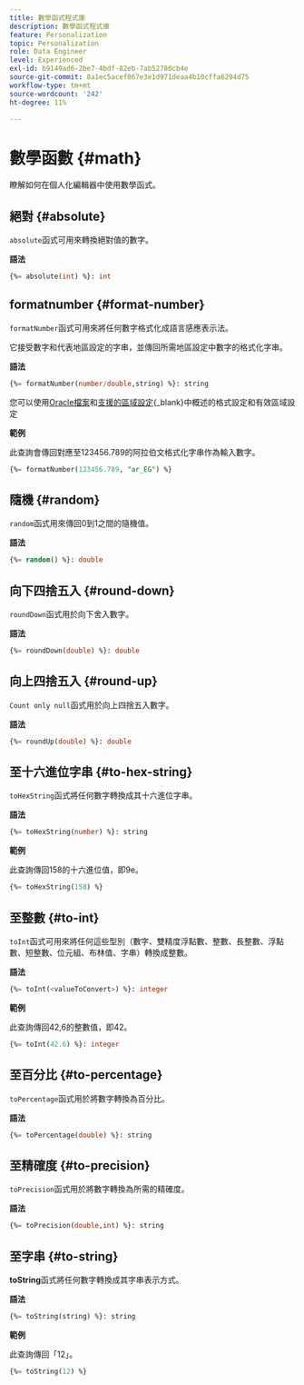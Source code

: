 ```yaml
---
title: 數學函式程式庫
description: 數學函式程式庫
feature: Personalization
topic: Personalization
role: Data Engineer
level: Experienced
exl-id: b9149ad6-2be7-4bdf-82eb-7ab52780cb4e
source-git-commit: 8a1ec5acef067e3e1d971deaa4b10cffa6294d75
workflow-type: tm+mt
source-wordcount: '242'
ht-degree: 11%

---
```


# 數學函數 {#math}

瞭解如何在個人化編輯器中使用數學函式。

## 絕對 {#absolute}

`absolute`函式可用來轉換絕對值的數字。

**語法**

```sql
{%= absolute(int) %}: int
```

## formatnumber {#format-number}

`formatNumber`函式可用來將任何數字格式化成語言感應表示法。

它接受數字和代表地區設定的字串，並傳回所需地區設定中數字的格式化字串。

**語法**

```sql
{%= formatNumber(number/double,string) %}: string
```

您可以使用[Oracle檔案](https://docs.oracle.com/javase/8/docs/api/java/util/Locale.html)和[支援的區域設定](https://www.oracle.com/java/technologies/javase/jdk11-suported-locales.html){_blank}中概述的格式設定和有效區域設定

**範例**

此查詢會傳回對應至123456.789的阿拉伯文格式化字串作為輸入數字。

```sql
{%= formatNumber(123456.789, "ar_EG") %}
```

## 隨機 {#random}

`random`函式用來傳回0到1之間的隨機值。

**語法**

```sql
{%= random() %}: double
```

## 向下四捨五入 {#round-down}

`roundDown`函式用於向下舍入數字。

**語法**

```sql
{%= roundDown(double) %}: double
```

## 向上四捨五入 {#round-up}

`Count only null`函式用於向上四捨五入數字。

**語法**

```sql
{%= roundUp(double) %}: double
```

## 至十六進位字串 {#to-hex-string}

`toHexString`函式將任何數字轉換成其十六進位字串。

**語法**

```sql
{%= toHexString(number) %}: string
```

**範例**

此查詢傳回158的十六進位值，即9e。

```sql
{%= toHexString(158) %}
```

## 至整數 {#to-int}

`toInt`函式可用來將任何這些型別（數字、雙精度浮點數、整數、長整數、浮點數、短整數、位元組、布林值、字串）轉換成整數。

**語法**

```sql
{%= toInt(<valueToConvert>) %}: integer
```

**範例**

此查詢傳回42,6的整數值，即42。

```sql
{%= toInt(42.6) %}: integer
```

## 至百分比 {#to-percentage}

`toPercentage`函式用於將數字轉換為百分比。

**語法**

```sql
{%= toPercentage(double) %}: string
```

## 至精確度 {#to-precision}

`toPrecision`函式用於將數字轉換為所需的精確度。

**語法**

```sql
{%= toPrecision(double,int) %}: string
```

## 至字串 {#to-string}

**toString**&#x200B;函式將任何數字轉換成其字串表示方式。

**語法**

```sql
{%= toString(string) %}: string
```

**範例**

此查詢傳回「12」。

```sql
{%= toString(12) %} 
```
